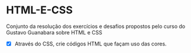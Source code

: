 # HTML-E-CSS
Conjunto da resolução dos exercícios e desafios propostos pelo curso do Gustavo Guanabara sobre HTML e CSS
- [X] Através do CSS, crie códigos HTML que façam uso das cores.
